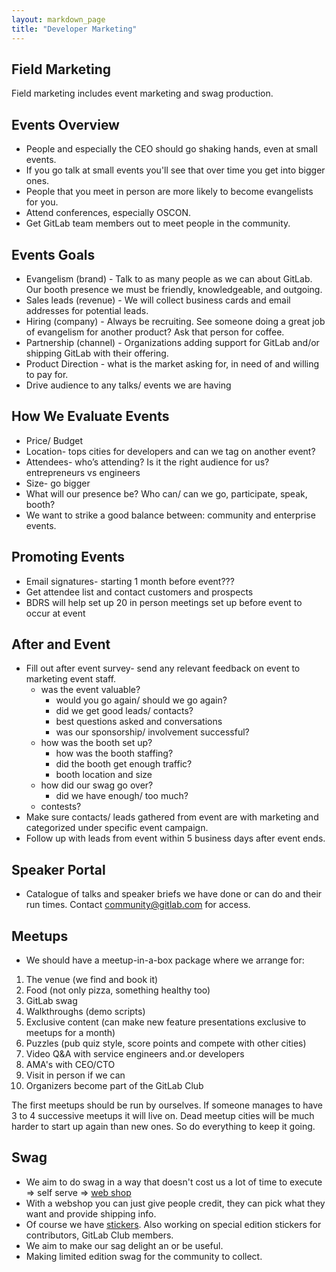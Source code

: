 ```yaml
---
layout: markdown_page
title: "Developer Marketing"
---
```


## Field Marketing

Field marketing includes event marketing and swag production.  

## Events Overview

* People and especially the CEO should go shaking hands, even at small events.
* If you go talk at small events you'll see that over time you get into bigger ones.
* People that you meet in person are more likely to become evangelists for you.
* Attend conferences, especially OSCON.
* Get GitLab team members out to meet people in the community.

## Events Goals
- Evangelism (brand) - Talk to as many people as we can about GitLab. Our booth presence we must be friendly, knowledgeable, and outgoing. 
- Sales leads (revenue) - We will collect business cards and email addresses for potential leads. 
- Hiring (company) - Always be recruiting. See someone doing a great job of evangelism for another product? Ask that person for coffee.
- Partnership (channel) - Organizations adding support for GitLab and/or shipping GitLab with their offering.
- Product Direction - what is the market asking for, in need of and willing to pay for.  
- Drive audience to any talks/ events we are having

## How We Evaluate Events
- Price/ Budget 
- Location- tops cities for developers and can we tag on another event?
- Attendees- who’s attending? Is it the right audience for us? entrepreneurs vs engineers 
- Size- go bigger
- What will our presence be? Who can/ can we go, participate, speak, booth?
- We want to strike a good balance between: community and enterprise events.

## Promoting Events
- Email signatures- starting 1 month before event???
- Get attendee list and contact customers and prospects
- BDRS will help set up 20 in person meetings set up before event to occur at event


## After and Event

- Fill out after event survey- send any relevant feedback on event to marketing event staff. 
    - was the event valuable?
        - would you go again/ should we go again?
        - did we get good leads/ contacts?
        - best questions asked and conversations
        - was our sponsorship/ involvement successful?
    - how was the booth set up?
        - how was the booth staffing?
        - did the booth get enough traffic?
        - booth location and size
    - how did our swag go over?
        - did we have enough/ too much?
    - contests?
- Make sure contacts/ leads gathered from event are with marketing and categorized under specific event campaign.
- Follow up with leads from event within 5 business days after event ends.


## Speaker Portal

* Catalogue of talks and speaker briefs we have done or can do and their run times.  Contact community@gitlab.com for access.

## Meetups

* We should have a meetup-in-a-box package where we arrange for:

1. The venue (we find and book it)
1. Food (not only pizza, something healthy too)
1. GitLab swag
1. Walkthroughs (demo scripts)
1. Exclusive content (can make new feature presentations exclusive to meetups for a month)
1. Puzzles (pub quiz style, score points and compete with other cities)
1. Video Q&A with service engineers and.or developers
1. AMA's with CEO/CTO
1. Visit in person if we can
1. Organizers become part of the GitLab Club

The first meetups should be run by ourselves.
If someone manages to have 3 to 4 successive meetups it will live on.
Dead meetup cities will be much harder to start up again than new ones.
So do everything to keep it going.

## Swag

* We aim to do swag in a way that doesn't cost us a lot of time to execute => self serve => [web shop](https://gitlab.mybrightsites.com/)
* With a webshop you can just give people credit, they can pick what they want and provide shipping info.
* Of course we have [stickers](http://opensource.com/business/15/11/open-source-stickers). Also working on special edition stickers for contributors, GitLab Club members.
* We aim to make our sag delight an or be useful.
* Making limited edition swag for the community to collect. 

